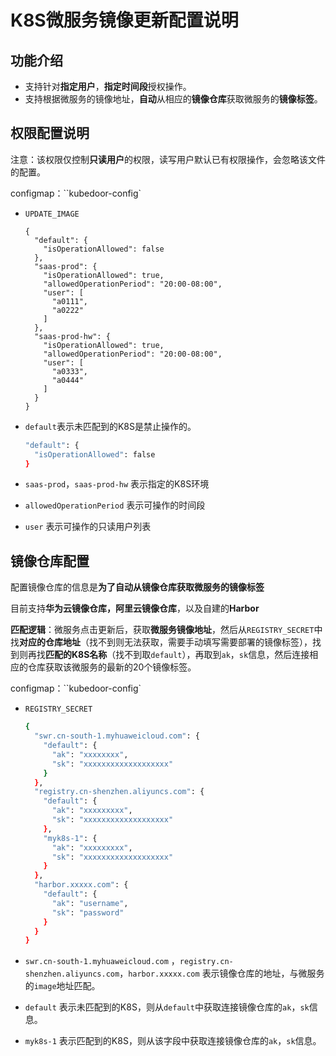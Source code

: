 # K8S微服务镜像更新配置说明

## 功能介绍
- 支持针对**指定用户**，**指定时间段**授权操作。
- 支持根据微服务的镜像地址，**自动**从相应的**镜像仓库**获取微服务的**镜像标签**。

## 权限配置说明

注意：该权限仅控制**只读用户**的权限，读写用户默认已有权限操作，会忽略该文件的配置。

configmap：``kubedoor-config`

- `UPDATE_IMAGE`

  ```
  {
    "default": {
      "isOperationAllowed": false
    },
    "saas-prod": {
      "isOperationAllowed": true,
      "allowedOperationPeriod": "20:00-08:00",
      "user": [
        "a0111",
        "a0222"
      ]
    },
    "saas-prod-hw": {
      "isOperationAllowed": true,
      "allowedOperationPeriod": "20:00-08:00",
      "user": [
        "a0333",
        "a0444"
      ]
    }
  }
  
  ```
- `default`表示未匹配到的K8S是禁止操作的。
  
  ```bash
  "default": {
    "isOperationAllowed": false
  }
  ```
- `saas-prod`，`saas-prod-hw` 表示指定的K8S环境
- `allowedOperationPeriod` 表示可操作的时间段
- `user` 表示可操作的只读用户列表

## 镜像仓库配置

配置镜像仓库的信息是**为了自动从镜像仓库获取微服务的镜像标签**

目前支持**华为云镜像仓库，阿里云镜像仓库**，以及自建的**Harbor**

**匹配逻辑**：微服务点击更新后，获取**微服务镜像地址**，然后从`REGISTRY_SECRET`中找**对应的仓库地址**（找不到则无法获取，需要手动填写需要部署的镜像标签），找到则再找**匹配的K8S名称**（找不到取`default`），再取到`ak`，`sk`信息，然后连接相应的仓库获取该微服务的最新的20个镜像标签。

configmap：``kubedoor-config`

- `REGISTRY_SECRET`

  ```bash
  {
    "swr.cn-south-1.myhuaweicloud.com": {
      "default": {
        "ak": "xxxxxxxx",
        "sk": "xxxxxxxxxxxxxxxxxxx"
      }
    },
    "registry.cn-shenzhen.aliyuncs.com": {
      "default": {
        "ak": "xxxxxxxxx",
        "sk": "xxxxxxxxxxxxxxxxxxx"
      },
      "myk8s-1": {
        "ak": "xxxxxxxxx",
        "sk": "xxxxxxxxxxxxxxxxxxx"
      }
    },
    "harbor.xxxxx.com": {
      "default": {
        "ak": "username",
        "sk": "password"
      }
    }
  }
  
  ```

- `swr.cn-south-1.myhuaweicloud.com` ，`registry.cn-shenzhen.aliyuncs.com`，`harbor.xxxxx.com` 表示镜像仓库的地址，与微服务的`image`地址匹配。

- `default` 表示未匹配到的K8S，则从`default`中获取连接镜像仓库的`ak`，`sk`信息。

- `myk8s-1` 表示匹配到的K8S，则从该字段中获取连接镜像仓库的`ak`，`sk`信息。